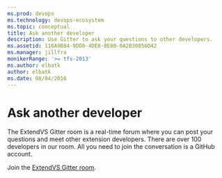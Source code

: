```yaml
---
ms.prod: devops
ms.technology: devops-ecosystem
ms.topic: conceptual
title: Ask another developer
description: Use Gitter to ask your questions to other developers.
ms.assetid: 116A9B84-9DD8-4DE8-8E80-0A2B30856D42
ms.manager: jillfra
monikerRange: '>= tfs-2013'
ms.author: elbatk
author: elbatk
ms.date: 08/04/2016
---
```


# Ask another developer

The ExtendVS Gitter room is a real-time forum where you can post your questions and meet other extension developers. There are over 100 developers in our room. All you need to join the conversation is a GitHub account.

Join the [ExtendVS Gitter room](https://gitter.im/Microsoft/extendvs).